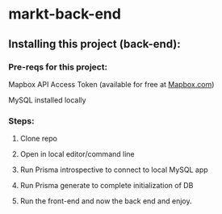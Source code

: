 # markt-back-end

## Installing this project (back-end):

### Pre-reqs for this project: 

Mapbox API Access Token (available for free at [Mapbox.com](mapbox.com))

MySQL installed locally

### Steps:

1. Clone repo

2. Open in local editor/command line

3. Run Prisma introspective to connect to local MySQL app

4. Run Prisma generate to complete initialization of DB

5. Run the front-end and now the back end and enjoy.

